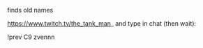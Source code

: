 finds old names

https://www.twitch.tv/the_tank_man_ and type in chat (then wait):

!prev C9 zvennn
